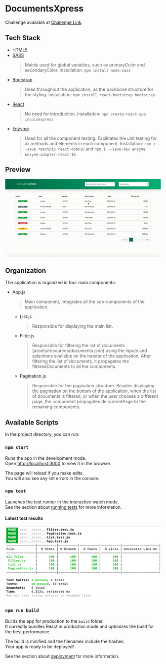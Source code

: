 # DocumentsXpress

Challenge available at [Challenge Link](https://github.com/weareswat/challenges/blob/master/2-frontend/react-challenge.md).

## Tech Stack

* HTML5
* [SASS](https://sass-lang.com/)
  > Mainly used for global variables, such as primaryColor and secondaryColor.
  > Installation: `npm install node-sass`
* [Bootstrap](https://getbootstrap.com/)
  > Used throughout the application, as the backbone structure for the styling.
  > Installation: `npm install react-bootstrap bootstrap`
* [React](https://reactjs.org/)
  > No need for introduction.
  > Installation: `npx create-react-app invoicexpress`
* [Enzyme](https://airbnb.io/enzyme/)
  > Used for all the component testing. Facilitates the unit testing for all methods and elements in each component.
  > Installation: `npm i --save react@16 react-dom@16` and `npm i --save-dev enzyme enzyme-adapter-react-16`

## Preview

![Preview](/src/assets/resources/preview.gif)

## Organization

The application is organized in four main components:

* App.js
  > Main component, integrates all the sub-components of the application.
  * List.js
      > Responsible for displaying the main list.
  * Filter.js
      > Responsible for filtering the list of documents (assets/resources/documents.json) using the inputs and selections available on the header of the application. After filtering the list of documents, it propagates the filteredDocuments to all the components.
  * Pagination.js
      > Responsible for the pagination structure. Besides displaying the pagination on the bottom of the application, when the list of documents is filtered, or when the user chooses a different page, the component propagates de currentPage to the remaining components.

## Available Scripts

In the project directory, you can run:

### `npm start`

Runs the app in the development mode.<br />
Open [http://localhost:3000](http://localhost:3000) to view it in the browser.

The page will reload if you make edits.<br />
You will also see any lint errors in the console.

### `npm test`

Launches the test runner in the interactive watch mode.<br />
See the section about [running tests](https://facebook.github.io/create-react-app/docs/running-tests) for more information.

#### Latest test results

![Test Results](/src/assets/resources/test_results.png)

### `npm run build`

Builds the app for production to the `build` folder.<br />
It correctly bundles React in production mode and optimizes the build for the best performance.

The build is minified and the filenames include the hashes.<br />
Your app is ready to be deployed!

See the section about [deployment](https://facebook.github.io/create-react-app/docs/deployment) for more information.
